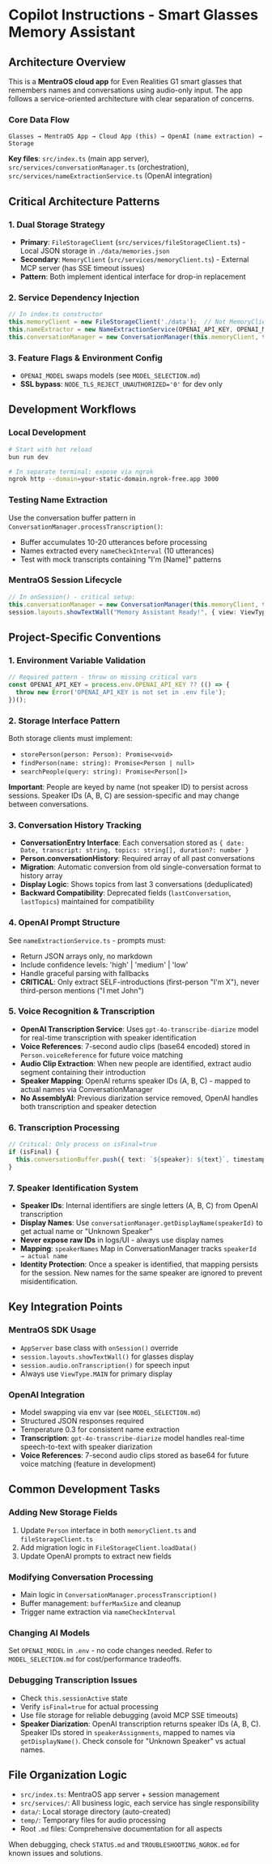 # Copilot Instructions - Smart Glasses Memory Assistant

## Architecture Overview

This is a **MentraOS cloud app** for Even Realities G1 smart glasses that remembers names and conversations using audio-only input. The app follows a service-oriented architecture with clear separation of concerns.

### Core Data Flow
```
Glasses → MentraOS App → Cloud App (this) → OpenAI (name extraction) → Storage
```

**Key files**: `src/index.ts` (main app server), `src/services/conversationManager.ts` (orchestration), `src/services/nameExtractionService.ts` (OpenAI integration)

## Critical Architecture Patterns

### 1. Dual Storage Strategy
- **Primary**: `FileStorageClient` (`src/services/fileStorageClient.ts`) - Local JSON storage in `./data/memories.json`
- **Secondary**: `MemoryClient` (`src/services/memoryClient.ts`) - External MCP server (has SSE timeout issues)
- **Pattern**: Both implement identical interface for drop-in replacement

### 2. Service Dependency Injection
```typescript
// In index.ts constructor
this.memoryClient = new FileStorageClient('./data');  // Not MemoryClient!
this.nameExtractor = new NameExtractionService(OPENAI_API_KEY, OPENAI_MODEL);
this.conversationManager = new ConversationManager(this.memoryClient, this.nameExtractor);
```

### 3. Feature Flags & Environment Config
- `OPENAI_MODEL` swaps models (see `MODEL_SELECTION.md`)
- **SSL bypass**: `NODE_TLS_REJECT_UNAUTHORIZED='0'` for dev only

## Development Workflows

### Local Development
```bash
# Start with hot reload
bun run dev

# In separate terminal: expose via ngrok
ngrok http --domain=your-static-domain.ngrok-free.app 3000
```

### Testing Name Extraction
Use the conversation buffer pattern in `ConversationManager.processTranscription()`:
- Buffer accumulates 10-20 utterances before processing
- Names extracted every `nameCheckInterval` (10 utterances)
- Test with mock transcripts containing "I'm [Name]" patterns

### MentraOS Session Lifecycle
```typescript
// In onSession() - critical setup:
this.conversationManager = new ConversationManager(this.memoryClient, this.nameExtractor);
session.layouts.showTextWall("Memory Assistant Ready!", { view: ViewType.MAIN, durationMs: 3000 });
```

## Project-Specific Conventions

### 1. Environment Variable Validation
```typescript
// Required pattern - throw on missing critical vars
const OPENAI_API_KEY = process.env.OPENAI_API_KEY ?? (() => { 
  throw new Error('OPENAI_API_KEY is not set in .env file'); 
})();
```

### 2. Storage Interface Pattern
Both storage clients must implement:
- `storePerson(person: Person): Promise<void>`
- `findPerson(name: string): Promise<Person | null>`
- `searchPeople(query: string): Promise<Person[]>`

**Important**: People are keyed by name (not speaker ID) to persist across sessions. Speaker IDs (A, B, C) are session-specific and may change between conversations.

### 3. Conversation History Tracking
- **ConversationEntry Interface**: Each conversation stored as `{ date: Date, transcript: string, topics: string[], duration?: number }`
- **Person.conversationHistory**: Required array of all past conversations
- **Migration**: Automatic conversion from old single-conversation format to history array
- **Display Logic**: Shows topics from last 3 conversations (deduplicated)
- **Backward Compatibility**: Deprecated fields (`lastConversation`, `lastTopics`) maintained for compatibility

### 4. OpenAI Prompt Structure
See `nameExtractionService.ts` - prompts must:
- Return JSON arrays only, no markdown
- Include confidence levels: 'high' | 'medium' | 'low' 
- Handle graceful parsing with fallbacks
- **CRITICAL**: Only extract SELF-introductions (first-person "I'm X"), never third-person mentions ("I met John")

### 5. Voice Recognition & Transcription
- **OpenAI Transcription Service**: Uses `gpt-4o-transcribe-diarize` model for real-time transcription with speaker identification
- **Voice References**: 7-second audio clips (base64 encoded) stored in `Person.voiceReference` for future voice matching
- **Audio Clip Extraction**: When new people are identified, extract audio segment containing their introduction
- **Speaker Mapping**: OpenAI returns speaker IDs (A, B, C) - mapped to actual names via ConversationManager
- **No AssemblyAI**: Previous diarization service removed, OpenAI handles both transcription and speaker detection

### 6. Transcription Processing
```typescript
// Critical: Only process on isFinal=true
if (isFinal) {
  this.conversationBuffer.push({ text: `${speaker}: ${text}`, timestamp: Date.now() });
}
```

### 7. Speaker Identification System
- **Speaker IDs**: Internal identifiers are single letters (A, B, C) from OpenAI transcription
- **Display Names**: Use `conversationManager.getDisplayName(speakerId)` to get actual name or "Unknown Speaker"
- **Never expose raw IDs** in logs/UI - always use display names
- **Mapping**: `speakerNames` Map in ConversationManager tracks `speakerId → actual name`
- **Identity Protection**: Once a speaker is identified, that mapping persists for the session. New names for the same speaker are ignored to prevent misidentification.

## Key Integration Points

### MentraOS SDK Usage
- `AppServer` base class with `onSession()` override
- `session.layouts.showTextWall()` for glasses display
- `session.audio.onTranscription()` for speech input
- Always use `ViewType.MAIN` for primary display

### OpenAI Integration
- Model swapping via env var (see `MODEL_SELECTION.md`)
- Structured JSON responses required
- Temperature 0.3 for consistent name extraction
- **Transcription**: `gpt-4o-transcribe-diarize` model handles real-time speech-to-text with speaker diarization
- **Voice References**: 7-second audio clips stored as base64 for future voice matching (feature in development)

## Common Development Tasks

### Adding New Storage Fields
1. Update `Person` interface in both `memoryClient.ts` and `fileStorageClient.ts`
2. Add migration logic in `FileStorageClient.loadData()`
3. Update OpenAI prompts to extract new fields

### Modifying Conversation Processing
- Main logic in `ConversationManager.processTranscription()`
- Buffer management: `bufferMaxSize` and cleanup
- Trigger name extraction via `nameCheckInterval`

### Changing AI Models
Set `OPENAI_MODEL` in `.env` - no code changes needed. Refer to `MODEL_SELECTION.md` for cost/performance tradeoffs.

### Debugging Transcription Issues
- Check `this.sessionActive` state
- Verify `isFinal=true` for actual processing
- Use file storage for reliable debugging (avoid MCP SSE timeouts)
- **Speaker Diarization**: OpenAI transcription returns speaker IDs (A, B, C). Speaker IDs stored in `speakerAssignments`, mapped to names via `getDisplayName()`. Check console for "Unknown Speaker" vs actual names.

## File Organization Logic

- `src/index.ts`: MentraOS app server + session management
- `src/services/`: All business logic, each service has single responsibility
- `data/`: Local storage directory (auto-created)
- `temp/`: Temporary files for audio processing
- Root `.md` files: Comprehensive documentation for all aspects

When debugging, check `STATUS.md` and `TROUBLESHOOTING_NGROK.md` for known issues and solutions.